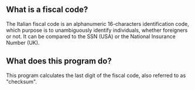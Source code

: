 ## What is a fiscal code?
The Italian fiscal code is an alphanumeric 16-characters identification code, which purpose is to unambiguously identify individuals, whether foreigners or not. It can be compared to the SSN (USA) or the National Insurance Number (UK).
## What does this program do?
This program calculates the last digit of the fiscal code, also referred to as "checksum".
